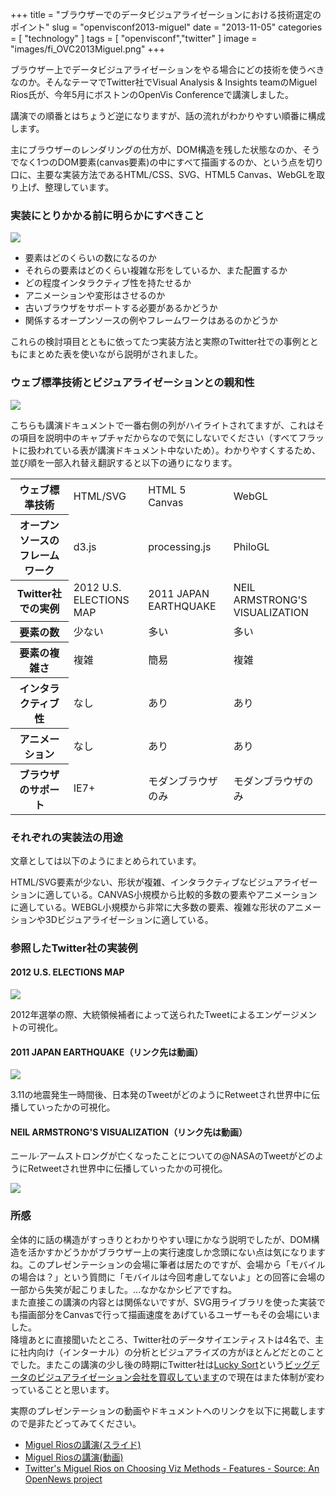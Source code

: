 +++
title = "ブラウザーでのデータビジュアライゼーションにおける技術選定のポイント"
slug = "openvisconf2013-miguel"
date = "2013-11-05"
categories = [
    "technology"
]
tags = [
    "openvisconf","twitter"
]
image = "images/fi_OVC2013Miguel.png"
+++

ブラウザー上でデータビジュアライゼーションをやる場合にどの技術を使うべきなのか。そんなテーマでTwitter社でVisual Analysis & Insights teamのMiguel Rios氏が、今年5月にボストンのOpenVis Conferenceで講演しました。

講演での順番とはちょうど逆になりますが、話の流れがわかりやすい順番に構成します。

主にブラウザーのレンダリングの仕方が、DOM構造を残した状態なのか、そうでなく1つのDOM要素(canvas要素)の中にすべて描画するのか、という点を切り口に、主要な実装方法であるHTML/CSS、SVG、HTML5 Canvas、WebGLを取り上げ、整理しています。

### 実装にとりかかる前に明らかにすべきこと

![](images/openvis2013Miguel-2-1.png)

- 要素はどのくらいの数になるのか
- それらの要素はどのくらい複雑な形をしているか、また配置するか
- どの程度インタラクティブ性を持たせるか
- アニメーションや変形はさせるのか
- 古いブラウザをサポートする必要があるかどうか
- 関係するオープンソースの例やフレームワークはあるのかどうか

これらの検討項目とともに依ってたつ実装方法と実際のTwitter社での事例とともにまとめた表を使いながら説明がされました。

### ウェブ標準技術とビジュアライゼーションとの親和性

![](images/openvis2013Miguel-3-1.png)

こちらも講演ドキュメントで一番右側の列がハイライトされてますが、これはその項目を説明中のキャプチャだからなので気にしないでください（すべてフラットに扱われている表が講演ドキュメント中ないため）。わかりやすくするため、並び順を一部入れ替え翻訳すると以下の通りになります。

<table class="wp-block-table table-single"><tbody><tr><th>ウェブ標準技術</th><td>HTML/SVG</td><td>HTML 5 Canvas</td><td>WebGL</td></tr><tr><th>オープンソースのフレームワーク</th><td>d3.js</td><td>processing.js</td><td>PhiloGL</td></tr><tr><th>Twitter社での実例</th><td>2012 U.S. ELECTIONS MAP</td><td>2011 JAPAN EARTHQUAKE</td><td>NEIL ARMSTRONG'S VISUALIZATION</td></tr><tr><th>要素の数</th><td>少ない</td><td>多い</td><td>多い</td></tr><tr><th>要素の複雑さ</th><td>複雑</td><td>簡易</td><td>複雑</td></tr><tr><th>インタラクティブ性</th><td>なし</td><td>あり</td><td>あり</td></tr><tr><th>アニメーション</th><td>なし</td><td>あり</td><td>あり</td></tr><tr><th>ブラウザのサポート</th><td>IE7+</td><td>モダンブラウザのみ</td><td>モダンブラウザのみ</td></tr></tbody></table>

### それぞれの実装法の用途

文章としては以下のようにまとめられています。

HTML/SVG要素が少ない、形状が複雑、インタラクティブなビジュアライゼーションに適している。CANVAS小規模から比較的多数の要素やアニメーションに適している。WEBGL小規模から非常に大多数の要素、複雑な形状のアニメーションや3Dビジュアライゼーションに適している。

### 参照したTwitter社の実装例

#### 2012 U.S. ELECTIONS MAP

![](images/openvis2013Miguel-Political-Engagement-Map-Explore-engagement-with-candidates-Tweets-during-the-2012-campaign.-1.png)

2012年選挙の際、大統領候補者によって送られたTweetによるエンゲージメントの可視化。

#### 2011 JAPAN EARTHQUAKE（リンク先は動画）

![](images/openvis2013Miguel-2011-JAPAN-EARTHQUAKE-1.png)

3.11の地震発生一時間後、日本発のTweetがどのようにRetweetされ世界中に伝播していったかの可視化。

#### NEIL ARMSTRONG'S VISUALIZATION（リンク先は動画）

ニール·アームストロングが亡くなったことについての@NASAのTweetがどのようにRetweetされ世界中に伝播していったかの可視化。

![](images/openvis2013MiguelNEIL-ARMSTRONG-1.png)

### 所感

全体的に話の構造がすっきりとわかりやすい理にかなう説明でしたが、DOM構造を活かすかどうかがブラウザー上の実行速度しか念頭にない点は気になりますね。このプレゼンテーションの会場に筆者は居たのですが、会場から「モバイルの場合は？」という質問に「モバイルは今回考慮してないよ」との回答に会場の一部から失笑が起こりました。…なかなかシビアですね。  
また直接この講演の内容とは関係ないですが、SVG用ライブラリを使った実装でも描画部分をCanvasで行って描画速度をあげているユーザーもその会場にいました。  
降壇あとに直接聞いたところ、Twitter社のデータサイエンティストは4名で、主に社内向け（インターナル）の分析とビジュアライズの方がほとんどだとのことでした。またこの講演の少し後の時期にTwitter社は[Lucky Sort](http://luckysort.com/)という[ビッグデータのビジュアライゼーション会社を買収しています](http://techcrunch.com/2013/05/13/twitter-acquires-big-data-visualization-startup-lucky-sort-service-to-shutter-in-months-ahead/)ので現在はまた体制が変わっていることと思います。

実際のプレゼンテーションの動画やドキュメントへのリンクを以下に掲載しますので是非たどってみてください。

- [Miguel Riosの講演(スライド)](http://miguelrios.github.io/openvis-web/#/)
- [Miguel Riosの講演(動画)](http://www.youtube.com/watch?v=XKGV-_5DqHA)
- [Twitter's Miguel Rios on Choosing Viz Methods - Features - Source: An OpenNews project](http://source.opennews.org/en-US/articles/twitters-miguel-rios-choosing-viz-methods/)
